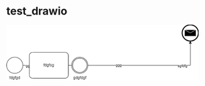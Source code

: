 # test_drawio

![dfsd](https://github.com/dkorolev13/scraping/blob/main/Untitled%20Diagram.drawio.png)
